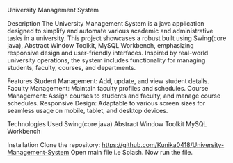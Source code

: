 University Management System

Description
The University Management System is a java application designed to simplify and automate various academic and administrative tasks in a university. This project showcases a robust built using Swing(core java), Abstract Window Toolkit, MySQL Workbench, emphasizing responsive design and user-friendly interfaces.
Inspired by real-world university operations, the system includes functionality for managing students, faculty, courses, and departments.

Features
Student Management: Add, update, and view student details.
Faculty Management: Maintain faculty profiles and schedules.
Course Management: Assign courses to students and faculty, and manage course schedules.
Responsive Design: Adaptable to various screen sizes for seamless usage on mobile, tablet, and desktop devices.

Technologies Used
Swing(core java) 
Abstract Window Toolkit
MySQL Workbench

Installation
Clone the repository: https://github.com/Kunika0418/University-Management-System
Open main file i.e Splash.
Now run the file.

